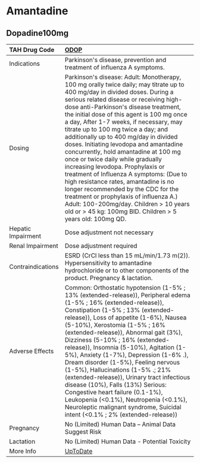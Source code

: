 # Amantadine

## Dopadine100mg

| TAH Drug Code      | [ODOP](https://www.tahsda.org.tw/drugs/hissearch.php?drug_code=ODOP)                                                                                                                                                                                                                                                                                                                                                                                                                                                                                                                                                                                                                                                                                                                                                      |
|:-------------------|:--------------------------------------------------------------------------------------------------------------------------------------------------------------------------------------------------------------------------------------------------------------------------------------------------------------------------------------------------------------------------------------------------------------------------------------------------------------------------------------------------------------------------------------------------------------------------------------------------------------------------------------------------------------------------------------------------------------------------------------------------------------------------------------------------------------------------|
| Indications        | Parkinson's disease, prevention and treatment of influenza A symptoms.                                                                                                                                                                                                                                                                                                                                                                                                                                                                                                                                                                                                                                                                                                                                                    |
| Dosing             | Parkinson's disease: Adult: Monotherapy, 100 mg orally twice daily; may titrate up to 400 mg/day in divided doses. During a serious related disease or receiving high-dose anti-Parkinson's disease treatment, the initial dose of this agent is 100 mg once a day, After 1-7 weeks, if necessary, may titrate up to 100 mg twice a day; and additionally up to 400 mg/day in divided doses. Initiating levodopa and amantadine concurrently, hold amantadine at 100 mg once or twice daily while gradually increasing levodopa. Prophylaxis or treatment of Influenza A symptoms: (Due to high resistance rates, amantadine is no longer recommended by the CDC for the treatment or prophylaxis of influenza A.) Adult: 100-200mg/day. Children > 10 years old or > 45 kg: 100mg BID. Children > 5 years old: 100mg QD. |
| Hepatic Impairment | Dose adjustment not necessary                                                                                                                                                                                                                                                                                                                                                                                                                                                                                                                                                                                                                                                                                                                                                                                             |
| Renal Impairment   | Dose adjustment required                                                                                                                                                                                                                                                                                                                                                                                                                                                                                                                                                                                                                                                                                                                                                                                                  |
| Contraindications  | ESRD (CrCl less than 15 mL/min/1.73 m(2)). Hypersensitivity to amantadine hydrochloride or to other components of the product. Pregnancy & lactation.                                                                                                                                                                                                                                                                                                                                                                                                                                                                                                                                                                                                                                                                     |
| Adverse Effects    | Common: Orthostatic hypotension (1-5% ; 13% (extended-release)), Peripheral edema (1-5% ; 16% (extended-release)), Constipation (1-5% ; 13% (extended-release)), Loss of appetite (1-6%), Nausea (5-10%), Xerostomia (1-5% ; 16% (extended-release)), Abnormal gait (3%), Dizziness (5-10% ; 16% (extended-release)), Insomnia (5-10%), Agitation (1-5%), Anxiety (1-7%), Depression (1-6% .), Dream disorder (1-5%), Feeling nervous (1-5%), Hallucinations (1-5% .; 21% (extended-release)), Urinary tract infectious disease (10%), Falls (13%) Serious: Congestive heart failure (0.1-1%), Leukopenia (<0.1%), Neutropenia (<0.1%), Neuroleptic malignant syndrome, Suicidal intent (<0.1% ; 2% (extended-release))                                                                                                   |
| Pregnancy          | No (Limited) Human Data – Animal Data Suggest Risk                                                                                                                                                                                                                                                                                                                                                                                                                                                                                                                                                                                                                                                                                                                                                                        |
| Lactation          | No (Limited) Human Data - Potential Toxicity                                                                                                                                                                                                                                                                                                                                                                                                                                                                                                                                                                                                                                                                                                                                                                              |
| More Info          | [UpToDate](https://www.uptodate.com/contents/amantadine-drug-information)                                                                                                                                                                                                                                                                                                                                                                                                                                                                                                                                                                                                                                                                                                                                                 |

